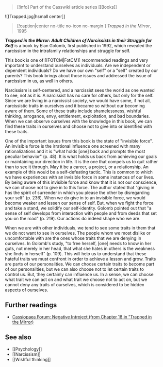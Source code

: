 > [!info] Part of the Casswiki article series [[Books]]

![[Trapped.jpg|hsmall center]]
> [!caption|center no-title no-icon no-margin ]
> _Trapped in the Mirror_, 1995

_**Trapped in the Mirror: Adult Children of Narcissists in their Struggle for Self**_ is a book by Elan Golomb, first published in 1992, which revealed the narcissism in the intrafamily relationships and struggle for self.

This book is one of [[FOTCM|FotCM]] recommended readings and very important to understand ourselves as individuals. Are we independent or dependent individuals? Do we have our own "self" or a "self" created by our parents? This book brings about those issues and addressed the issue of narcissism in us, as well in others.

Narcissism is self-centered, and a narcissist sees the world as one wanted to see, not as it is. A narcissist has no care for others, but only for the self. Since we are living in a narcissist society, we would have some, if not all, narcissistic traits in ourselves and it became so without our becoming aware of them. Some of these traits include shamelessness, wishful thinking, arrogance, envy, entitlement, exploitation, and bad boundaries. When we can observe ourselves with the knowledge in this book, we can find these traits in ourselves and choose not to give into or identified with these traits.

One of the important issues from this book is the state of "invisible force". An invisible force is the irrational influence one screened with many rationalizations and it is "what holds \[one\] back and prompts the most peculiar behavior" (p. 48). It is what holds us back from achieving our goals or maintaining our direction in life. It is the one that compels us to quit rather than to see it through. May it be a career, a project, or a relationship. An example of this would be a self-defeating tactic. This is common to which we have experiences with an invisible force in some instances of our lives. By being aware of this invisible force and know that it is not our conscience, we can choose not to give in to this force. The author stated that "giving in has the spirit of surrender in which you please the other by disregarding your self" (p. 236). When we do give in to an invisible force, we would become weaker and lessen our sense of self. But, when we fight the force and take a stand, we solidify our self-identity. Golomb pointed out that "a sense of self develops from interaction with people and from deeds that set you on the road" (p. 219). Our actions do indeed shape who we are.

When we are with other individuals, we tend to see some traits in them that we do not want to see in ourselves. The people whom we most dislike or uncomfortable with are the ones whose traits that we are denying in ourselves. In Golomb's study, "to free herself, \[one\] needs to know in her guts, not merely in her head, that what she hates in others is the weakness she finds in herself" (p. 109). This will help us to understand that these hateful traits we must confront in order to achieve a lesson and grow. Traits are parts of our personalities. We can choose certain traits to become part of our personalities, but we can also choose not to let certain traits to control us. But, they certainly can influence us. In a sense, we can choose what trait we can act on and what trait we choose not to act on, but we cannot deny any traits of ourselves, which is considered to be hidden aspects of ourselves.

Further readings
----------------

*   [Cassiopaea Forum: Negative Introject (from Chapter 18 in "Trapped in the Mirror)](https://cassiopaea.org/forum/index.php/topic,6989.0.html)

See also
--------

*   [[Psychology]]
*   [[Narcissism]]
*   [[Wishful thinking]]